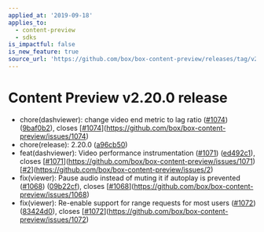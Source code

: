 ```yaml
---
applied_at: '2019-09-18'
applies_to:
  - content-preview
  - sdks
is_impactful: false
is_new_feature: true
source_url: 'https://github.com/box/box-content-preview/releases/tag/v2.20.0'
---
```


# Content Preview v2.20.0 release


* chore(dashviewer): change video end metric to lag ratio ([#1074](https://github.com/box/box-content-preview/pull/1074)) ([9baf0b2](https://github.com/box/box-content-preview/commit[9baf0b2](https://github.com/box/box-content-preview/commit/9baf0b2))), closes [[#1074](https://github.com/box/box-content-preview/pull/1074)](https://github.com/box/box-content-preview/issues/1074)
* chore(release): 2.20.0 ([a96cb50](https://github.com/box/box-content-preview/commit[a96cb50](https://github.com/box/box-content-preview/commit/a96cb50)))
* feat(dashviewer): Video performance instrumentation ([#1071](https://github.com/box/box-content-preview/pull/1071)) ([ed492c1](https://github.com/box/box-content-preview/commit[ed492c1](https://github.com/box/box-content-preview/commit/ed492c1))), closes [[#1071](https://github.com/box/box-content-preview/pull/1071)](https://github.com/box/box-content-preview/issues/1071) [[#2](https://github.com/box/box-content-preview/pull/2)](https://github.com/box/box-content-preview/issues/2)
* fix(viewer): Pause audio instead of muting it if autoplay is prevented ([#1068](https://github.com/box/box-content-preview/pull/1068)) ([09b22cf](https://github.com/box/box-content-preview/commit[09b22cf](https://github.com/box/box-content-preview/commit/09b22cf))), closes [[#1068](https://github.com/box/box-content-preview/pull/1068)](https://github.com/box/box-content-preview/issues/1068)
* fix(viewer): Re-enable support for range requests for most users ([#1072](https://github.com/box/box-content-preview/pull/1072)) ([83424d0](https://github.com/box/box-content-preview/commit[83424d0](https://github.com/box/box-content-preview/commit/83424d0))), closes [[#1072](https://github.com/box/box-content-preview/pull/1072)](https://github.com/box/box-content-preview/issues/1072)



